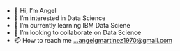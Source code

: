 - 👋 Hi, I’m Angel
- 👀 I’m interested in Data Science
- 🌱 I’m currently learning IBM Data Sciene
- 💞️ I’m looking to collaborate on Data Science
- 📫 How to reach me ...angelgmartinez1970@gmail.com

<!---
anggarmart1970/anggarmart1970 is a ✨ special ✨ repository because its `README.md` (this file) appears on your GitHub profile.
You can click the Preview link to take a look at your changes.
--->
